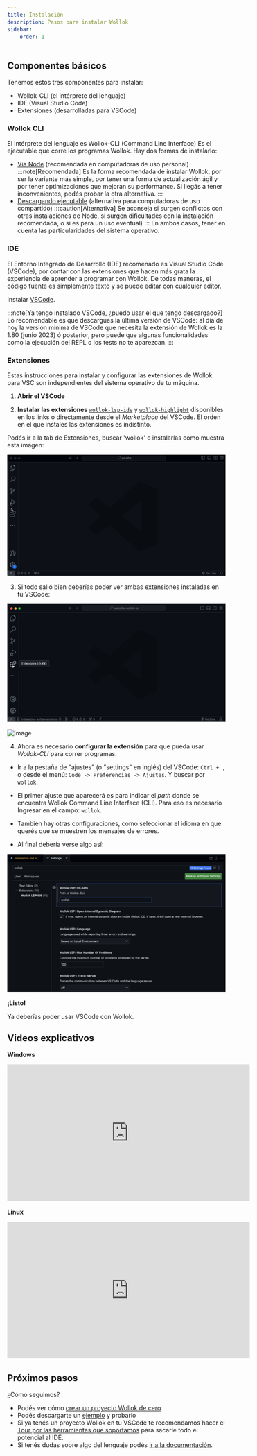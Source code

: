 ```yaml
---
title: Instalación
description: Pasos para instalar Wollok
sidebar:
    order: 1
---
```


## Componentes básicos

Tenemos estos tres componentes para instalar:
- Wollok-CLI (el intérprete del lenguaje)
- IDE (Visual Studio Code)
- Extensiones (desarrolladas para VSCode)


### Wollok CLI 
El intérprete del lenguaje es Wollok-CLI (Command Line Interface)
Es el ejecutable que corre los programas Wollok. 
Hay dos formas de instalarlo:
- [Via Node](/getting_started/installation_recomended) (recomendada en computadoras de uso personal)
:::note[Recomendada]
Es la forma recomendada de instalar Wollok, por ser la variante más simple, por tener una forma de actualización ágil y por tener optimizaciones que mejoran su performance. Si llegás a tener inconvenientes, podés probar la otra alternativa.
:::
- [Descargando ejecutable](/getting_started/installation_alternative) (alternativa para computadoras de uso compartido) 
:::caution[Alternativa]
Se aconseja si surgen conflictos con otras instalaciones de Node, si surgen dificultades con la instalación recomendada, o si es para un uso eventual) 
:::
En ambos casos, tener en cuenta las particularidades del sistema operativo.

### IDE
El Entorno Integrado de Desarrollo (IDE) recomenado es Visual Studio Code (VSCode), por contar con las extensiones que hacen más grata la experiencia de aprender a programar con Wollok. 
De todas maneras, el código fuente es simplemente texto y se puede editar con cualquier editor.

Instalar [VSCode](https://code.visualstudio.com/).

:::note[Ya tengo instalado VSCode, ¿puedo usar el que tengo descargado?]
Lo recomendable es que descargues la última versión de VSCode: al día de hoy la versión mínima de VSCode que necesita la extensión de Wollok es la 1.80 (junio 2023) ó posterior, pero puede que algunas funcionalidades como la ejecución del REPL o los tests no te aparezcan.
:::

### Extensiones
Estas instrucciones para instalar y configurar las extensiones de Wollok para VSC son independientes del sistema operativo de tu máquina.

1. **Abrir el VSCode**

2. **Instalar las extensiones** [`wollok-lsp-ide`](https://marketplace.visualstudio.com/items?itemName=uqbar.wollok-lsp-ide) y [`wollok-highlight`](https://marketplace.visualstudio.com/items?itemName=uqbar.wollok-highlight) disponibles en los links o directamente desde el _Marketplace_ del VSCode. El orden en el que instales las extensiones es indistinto.

Podés ir a la tab de Extensiones, buscar 'wollok' e instalarlas como muestra esta imagen:

![Download VSCode Wollok Extensions](../../../assets/wollok-extensions.gif)

3. Si todo salió bien deberías poder ver ambas extensiones instaladas en tu VSCode:

![Check extensions in Visual Studio Code](../../../assets/wollok-extensions-check-2.gif)

<img width="449" alt="image" src="https://user-images.githubusercontent.com/4098184/204097656-18de3a1e-88c5-4315-8f1b-14480b59a50f.png"/>


4. Ahora es necesario **configurar la extensión** para que pueda usar _Wollok-CLI_ para correr programas.

- Ir a la pestaña de "ajustes" (o "settings" en inglés) del VSCode: `Ctrl + ,` o desde el menú: `Code -> Preferencias -> Ajustes`. Y buscar por `wollok`.

- El primer ajuste que aparecerá es para indicar el _path_ donde se encuentra Wollok Command Line Interface (CLI). Para eso es necesario Ingresar en el campo: `wollok`.

- También hay otras configuraciones, como seleccionar el idioma en que querés que se muestren los mensajes de errores.

- Al final debería verse algo así:

![Settings](../../../assets/wollok-settings.png)

**¡Listo!**

Ya deberías poder usar VSCode con Wollok.


## Videos explicativos

**Windows** 
<iframe width="560" height="315" src="https://www.youtube.com/embed/kPxbjL7WUHc?si=lmdkD9oF2SxMpFeg" title="YouTube video player" frameborder="0" referrerpolicy="strict-origin-when-cross-origin" allowfullscreen></iframe>

**Linux**
<iframe width="560" height="315" src="https://www.youtube.com/embed/DCG-syufqhU?si=SBMGmBkEz6bS1-Wo" title="YouTube video player" frameborder="0" referrerpolicy="strict-origin-when-cross-origin" allowfullscreen></iframe>

## Próximos pasos

¿Cómo seguimos?

- Podés ver cómo [crear un proyecto Wollok de cero](/getting_started/new_project).
- Podés descargarte un [ejemplo](/material/examples) y probarlo
- Si ya tenés un proyecto Wollok en tu VSCode te recomendamos hacer el [Tour por las herramientas que soportamos](/tour/console) para sacarle todo el potencial al IDE.
- Si tenés dudas sobre algo del lenguaje podés [ir a la documentación](/documentation/introduction).
